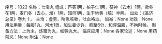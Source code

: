 序号：1023
名称：七宝丸
组成：芦荟1两，柏子仁1两，茯神（去木）1两，款冬花1两，麦门冬（去心，焙）1两，知母1两，生干地黄（焙）半两。
出处：《圣济总录》卷九十。
主治：虚劳，喘急咳嗽，吐血咯血。
加减：None
功效：None
用法用量：每服1丸，河水1盏，加生姜少许，煎至6分，和滓温服，不拘时候。
制备方法：上为末，炼蜜为丸，如弹丸大。
临床应用：None
各家论述：None
用药禁忌：None
附注：None
